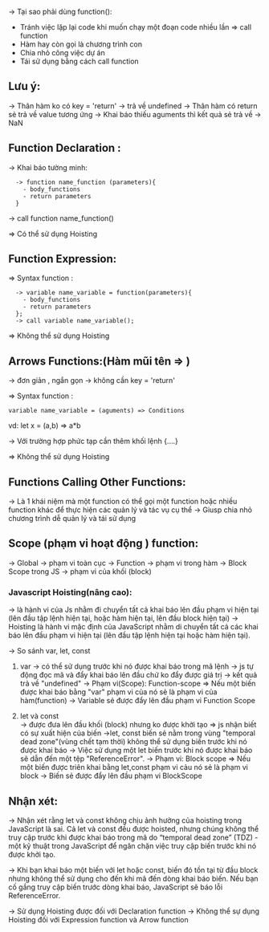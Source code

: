 <!--  ----------------------------- Function in js -----------------------------  -->

-> Tại sao phải dùng function():

- Tránh việc lặp lại code khi muốn chạy một đoạn code nhiều lần => call function
- Hàm hay còn gọi là chương trình con <module>
- Chia nhỏ công việc dự án
- Tái sử dụng bằng cách call function

## Lưu ý:

-> Thân hàm ko có key = 'return' -> trả về undefined
-> Thân hàm có return sẻ trả về value tương ứng
-> Khai báo thiếu aguments thì kết quả sẻ trả về -> NaN

## Function Declaration :

-> Khai báo tường minh:

      -> function name_function (parameters){
        - body_functions
        - return parameters
      }

-> call function name_function()

=> Có thể sử dụng Hoisting

## Function Expression:

=> Syntax function :

      -> variable name_variable = function(parameters){
        - body_functions
        - return parameters
      };
      -> call variable name_variable();

=> Không thể sử dụng Hoisting

## Arrows Functions:(Hàm mũi tên => )

-> đơn giản , ngắn gọn
-> không cần key = 'return'

=> Syntax function :

    variable name_variable = (aguments) => Conditions

vd: let x = (a,b) => a\*b

-> Với trường hợp phức tạp cần thêm khối lệnh {....}

=> Không thể sử dụng Hoisting

## Functions Calling Other Functions:

-> Là 1 khái niệm mà một function có thể gọi một function hoặc nhiều function khác để thực hiện các quản lý và tác vụ cụ thể
-> Giusp chia nhỏ chương trình dễ quản lý và tái sử dụng

## Scope (phạm vi hoạt động ) function:

-> Global -> phạm vi toàn cục
-> Function -> phạm vi trong hàm
-> Block Scope trong JS -> phạm vi của khối (block)

<!--  ----------------------------- Hoisting -----------------------------  -->

### Javascript Hoisting(nâng cao):

-> là hành vi của Js nhằm đi chuyển tất cả khai báo lên đầu phạm vi hiện tại (lên đầu tập lệnh hiện tại, hoặc hàm hiện tại, lên đầu block hiện tại)
-> Hoisting là hành vi mặc định của JavaScript nhằm di chuyển tất cả các khai báo lên đầu phạm vi hiện tại (lên đầu tập lệnh hiện tại hoặc hàm hiện tại).

-> So sánh var, let, const

1. var
   -> có thể sử dụng trước khi nó được khai báo trong mã lệnh
   -> js tự động đọc mã và đẩy khai báo lên đầu chứ ko đẩy được giá trị
   -> kết quả trả về "undefined"
   -> Phạm vi(Scope): Function-scope
   => Nếu một biến được khai báo bằng "var" phạm vi của nó sẻ là phạm vi của hàm(function) -> Variable sẻ được đẩy lên đầu phạm vi Function Scope

2. let và const  
   -> được đưa lên đầu khối (block) nhưng ko được khởi tạo => js nhận biết có sự xuất hiện của biến
   ->let, const biến sẻ nằm trong vùng "temporal dead zone"(vùng chết tạm thời) không thể sử dụng biến trước khi nó được khai báo
   -> Việc sử dụng một let biến trước khi nó được khai báo sẽ dẫn đến một tệp "ReferenceError".
   -> Phạm vi: Block scope
   => Nếu một biến được triên khai bằng let,const phạm vi cảu nó sẻ là phạm vi block
   -> Biến sẻ được đẩy lên đầu phạm vi BlockScope

## Nhận xét:

-> Nhận xét rằng let và const không chịu ảnh hưởng của hoisting trong JavaScript là sai. Cả let và const đều được hoisted, nhưng chúng không thể truy cập trước khi được khai báo trong mã do “temporal dead zone” (TDZ) - một kỹ thuật trong JavaScript để ngăn chặn việc truy cập biến trước khi nó được khởi tạo.

-> Khi bạn khai báo một biến với let hoặc const, biến đó tồn tại từ đầu block nhưng không thể sử dụng cho đến khi mã đến dòng khai báo biến. Nếu bạn cố gắng truy cập biến trước dòng khai báo, JavaScript sẽ báo lỗi ReferenceError.

<!--  ----------------------------- Hoisting in Function -----------------------------  -->

-> Sử dụng Hoisting được đối với Declaration function
-> Không thể sự dụng Hoisting đối với Expression function và Arrow function
